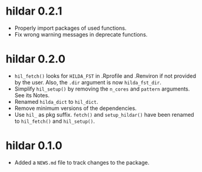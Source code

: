 <!-- NEWS.md is maintained by https://cynkra.github.io/fledge, do not edit -->

# hildar 0.2.1

- Properly import packages of used functions.
- Fix wrong warning messages in deprecate functions.

# hildar 0.2.0

- `hil_fetch()` looks for `HILDA_FST` in .Rprofile and .Renviron if not provided by the user. Also, the `.dir` argument is now `hilda_fst_dir`.
- Simplify `hil_setup()` by removing the `n_cores` and `pattern` arguments. See its Notes.
- Renamed `hilda_dict` to `hil_dict`.
- Remove minimum versions of the dependencies.
- Use `hil_` as pkg suffix. `fetch()` and `setup_hildar()` have been renamed to `hil_fetch()` and `hil_setup()`.
# hildar 0.1.0

* Added a `NEWS.md` file to track changes to the package.
